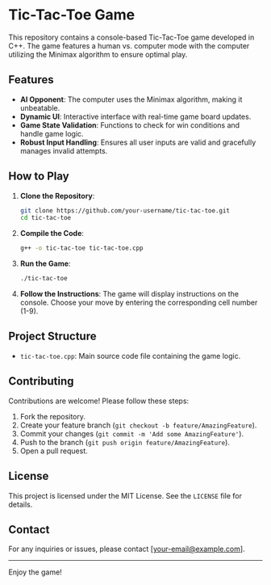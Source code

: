 # Tic-Tac-Toe Game

This repository contains a console-based Tic-Tac-Toe game developed in C++. The game features a human vs. computer mode with the computer utilizing the Minimax algorithm to ensure optimal play.

## Features

- **AI Opponent**: The computer uses the Minimax algorithm, making it unbeatable.
- **Dynamic UI**: Interactive interface with real-time game board updates.
- **Game State Validation**: Functions to check for win conditions and handle game logic.
- **Robust Input Handling**: Ensures all user inputs are valid and gracefully manages invalid attempts.

## How to Play

1. **Clone the Repository**:
    ```sh
    git clone https://github.com/your-username/tic-tac-toe.git
    cd tic-tac-toe
    ```

2. **Compile the Code**:
    ```sh
    g++ -o tic-tac-toe tic-tac-toe.cpp
    ```

3. **Run the Game**:
    ```sh
    ./tic-tac-toe
    ```

4. **Follow the Instructions**: The game will display instructions on the console. Choose your move by entering the corresponding cell number (1-9).

## Project Structure

- `tic-tac-toe.cpp`: Main source code file containing the game logic.

## Contributing

Contributions are welcome! Please follow these steps:

1. Fork the repository.
2. Create your feature branch (`git checkout -b feature/AmazingFeature`).
3. Commit your changes (`git commit -m 'Add some AmazingFeature'`).
4. Push to the branch (`git push origin feature/AmazingFeature`).
5. Open a pull request.

## License

This project is licensed under the MIT License. See the `LICENSE` file for details.

## Contact

For any inquiries or issues, please contact [your-email@example.com].

---

Enjoy the game!
